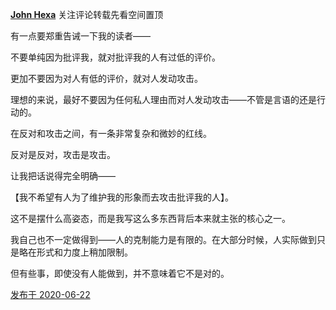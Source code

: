 [**John Hexa**](https://www.zhihu.com/people/mcbig)
关注评论转载先看空间置顶
>
有一点要郑重告诫一下我的读者——  
  >
不要单纯因为批评我，就对批评我的人有过低的评价。  
  >
更加不要因为对人有低的评价，就对人发动攻击。  
  >
理想的来说，最好不要因为任何私人理由而对人发动攻击——不管是言语的还是行动的。  
  >
在反对和攻击之间，有一条非常复杂和微妙的红线。  
  >
反对是反对，攻击是攻击。  
  >
让我把话说得完全明确——  
  >
【我不希望有人为了维护我的形象而去攻击批评我的人】。  
  >
这不是摆什么高姿态，而是我写这么多东西背后本来就主张的核心之一。  
  >
我自己也不一定做得到——人的克制能力是有限的。在大部分时候，人实际做到只是略在形式和力度上稍加限制。  
  >
但有些事，即使没有人能做到，并不意味着它不是对的。  
  

[发布于 2020-06-22](https://www.zhihu.com/pin/1258222651136380928)

  